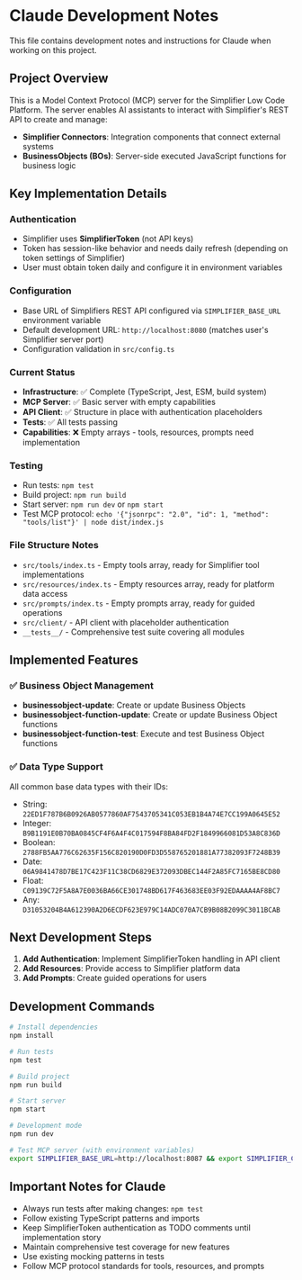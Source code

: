 # Claude Development Notes

This file contains development notes and instructions for Claude when working on this project.

## Project Overview

This is a Model Context Protocol (MCP) server for the Simplifier Low Code Platform. The server enables AI assistants to interact with Simplifier's REST API to create and manage:

- **Simplifier Connectors**: Integration components that connect external systems
- **BusinessObjects (BOs)**: Server-side executed JavaScript functions for business logic

## Key Implementation Details

### Authentication
- Simplifier uses **SimplifierToken** (not API keys)
- Token has session-like behavior and needs daily refresh (depending on token settings of Simplifier)
- User must obtain token daily and configure it in environment variables

### Configuration
- Base URL of Simplifiers REST API configured via `SIMPLIFIER_BASE_URL` environment variable
- Default development URL: `http://localhost:8080` (matches user's Simplifier server port)
- Configuration validation in `src/config.ts`

### Current Status
- **Infrastructure**: ✅ Complete (TypeScript, Jest, ESM, build system)
- **MCP Server**: ✅ Basic server with empty capabilities
- **API Client**: ✅ Structure in place with authentication placeholders
- **Tests**: ✅ All tests passing
- **Capabilities**: ❌ Empty arrays - tools, resources, prompts need implementation

### Testing
- Run tests: `npm test`
- Build project: `npm run build`
- Start server: `npm run dev` or `npm start`
- Test MCP protocol: `echo '{"jsonrpc": "2.0", "id": 1, "method": "tools/list"}' | node dist/index.js`

### File Structure Notes
- `src/tools/index.ts` - Empty tools array, ready for Simplifier tool implementations
- `src/resources/index.ts` - Empty resources array, ready for platform data access
- `src/prompts/index.ts` - Empty prompts array, ready for guided operations
- `src/client/` - API client with placeholder authentication
- `__tests__/` - Comprehensive test suite covering all modules

## Implemented Features

### ✅ Business Object Management
- **businessobject-update**: Create or update Business Objects
- **businessobject-function-update**: Create or update Business Object functions
- **businessobject-function-test**: Execute and test Business Object functions

### ✅ Data Type Support
All common base data types with their IDs:
- String: `22ED1F787B6B0926AB0577860AF7543705341C053EB1B4A74E7CC199A0645E52`
- Integer: `B9B1191E0B70BA0845CF4F6A4F4C017594F8BA84FD2F1849966081D53A8C836D`
- Boolean: `2788FB5AA776C62635F156C820190D0FD3D558765201881A77382093F7248B39`
- Date: `06A9841478D7BE17C423F11C38CD6829E372093DBEC144F2A85FC7165BE8CD80`
- Float: `C09139C72F5A8A7E0036BA66CE301748BD617F463683EE03F92EDAAAA4AF8BC7`
- Any: `D31053204B4A612390A2D6ECDF623E979C14ADC070A7CB9B08B2099C3011BCAB`

## Next Development Steps

1. **Add Authentication**: Implement SimplifierToken handling in API client
2. **Add Resources**: Provide access to Simplifier platform data
3. **Add Prompts**: Create guided operations for users

## Development Commands

```bash
# Install dependencies
npm install

# Run tests
npm test

# Build project
npm run build

# Start server
npm start

# Development mode
npm run dev

# Test MCP server (with environment variables)
export SIMPLIFIER_BASE_URL=http://localhost:8087 && export SIMPLIFIER_CREDENTIALS_FILE=credentials.json && echo '{"jsonrpc": "2.0", "id": 1, "method": "tools/list"}' | node dist/index.js
```

## Important Notes for Claude

- Always run tests after making changes: `npm test`
- Follow existing TypeScript patterns and imports
- Keep SimplifierToken authentication as TODO comments until implementation story
- Maintain comprehensive test coverage for new features
- Use existing mocking patterns in tests
- Follow MCP protocol standards for tools, resources, and prompts
